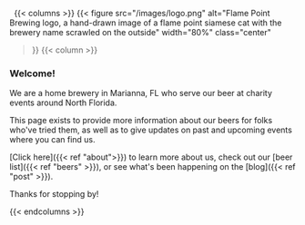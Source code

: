 &nbsp;
{{< columns >}}
  {{< figure 
    src="/images/logo.png"
    alt="Flame Point Brewing logo, a hand-drawn image of a flame point siamese cat with the brewery name scrawled on the outside"
    width="80%"
    class="center"
  >}}
{{< column >}}
  ### Welcome!
  
  We are a home brewery in Marianna, FL who serve our beer at charity events around North Florida.
  
  This page exists to provide more information about our beers for folks who've tried them, as well as to give updates 
  on past and upcoming events where you can find us.

  [Click here]({{< ref "about">}}) to learn more about us, check out our [beer list]({{< ref "beers" >}}), or see what's been happening on the [blog]({{< ref "post" >}}).

  Thanks for stopping by!  

{{< endcolumns >}}

